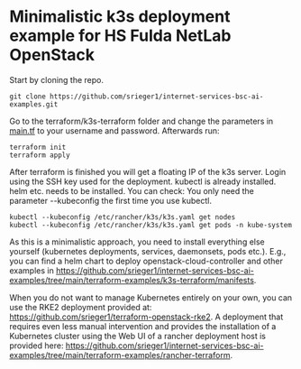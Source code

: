# Minimalistic k3s deployment example for HS Fulda NetLab OpenStack

Start by cloning the repo.

```
git clone https://github.com/srieger1/internet-services-bsc-ai-examples.git
```

Go to the terraform/k3s-terraform folder and change the parameters in [main.tf](https://github.com/srieger1/internet-services-bsc-ai-examples/blob/main/terraform-examples/k3s-terraform/main.tf) to your username and password. Afterwards run:

```
terraform init
terraform apply
```

After terraform is finished you will get a floating IP of the k3s server. Login using the SSH key used for the deployment. kubectl is already installed. helm etc. needs to be installed. You can check:
You only need the parameter --kubeconfig the first time you use kubectl.
```
kubectl --kubeconfig /etc/rancher/k3s/k3s.yaml get nodes
kubectl --kubeconfig /etc/rancher/k3s/k3s.yaml get pods -n kube-system
```

As this is a minimalistic approach, you need to install everything else yourself (kubernetes deployments, services, daemonsets, pods etc.). E.g., you can find a helm chart to deploy openstack-cloud-controller and other examples in https://github.com/srieger1/internet-services-bsc-ai-examples/tree/main/terraform-examples/k3s-terraform/manifests.

When you do not want to manage Kubernetes entirely on your own, you can use the RKE2 deployment provided at: https://github.com/srieger1/terraform-openstack-rke2. A deployment that requires even less manual intervention and provides the installation of a Kubernetes cluster using the Web UI of a rancher deployment host is provided here: https://github.com/srieger1/internet-services-bsc-ai-examples/tree/main/terraform-examples/rancher-terraform.
